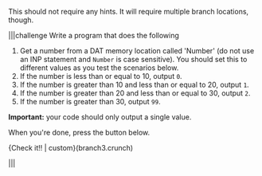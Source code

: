 This should not require any hints. It will require multiple branch locations, though.

|||challenge
Write a program that does the following

1. Get a number from a DAT memory location called 'Number' (do not use an INP statement and `Number` is case sensitive). You should set this to different values as you test the scenarios below.
1. If the number is less than or equal to 10, output `0`.
1. If the number is greater than 10 and less than or equal to 20, output `1`.
1. If the number is greater than 20 and less than or equal to 30, output `2`.
1. If the number is greater than 30, output `99`.

**Important:** your code should only output a single value.

When you're done, press the button below.

{Check it!! | custom}(branch3.crunch)

|||